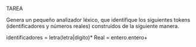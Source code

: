 TAREA 

Genera un pequeño analizador léxico, que identifique los siguientes tokens (identificadores y números reales) construidos de la siguiente manera.

identificadores = letra(letra|digito)*
Real = entero.entero+

